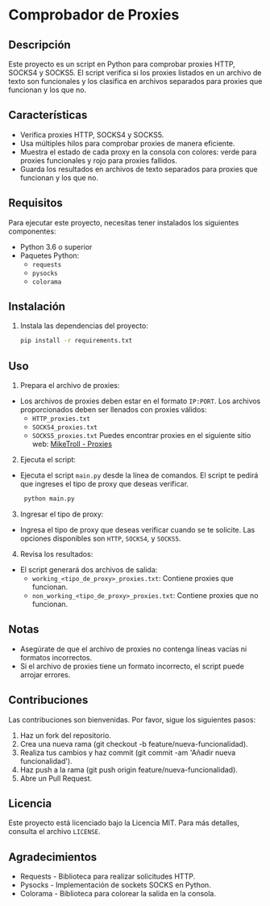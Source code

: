 # Comprobador de Proxies

## Descripción

Este proyecto es un script en Python para comprobar proxies HTTP, SOCKS4 y SOCKS5. El script verifica si los proxies listados en un archivo de texto son funcionales y los clasifica en archivos separados para proxies que funcionan y los que no.

## Características

- Verifica proxies HTTP, SOCKS4 y SOCKS5.
- Usa múltiples hilos para comprobar proxies de manera eficiente.
- Muestra el estado de cada proxy en la consola con colores: verde para proxies funcionales y rojo para proxies fallidos.
- Guarda los resultados en archivos de texto separados para proxies que funcionan y los que no.

## Requisitos

Para ejecutar este proyecto, necesitas tener instalados los siguientes componentes:

- Python 3.6 o superior
- Paquetes Python:
  - `requests`
  - `pysocks`
  - `colorama`

## Instalación

1. Instala las dependencias del proyecto:
   ```bash
   pip install -r requirements.txt

## Uso

1. Prepara el archivo de proxies:
- Los archivos de proxies deben estar en el formato `IP:PORT`. Los archivos proporcionados deben ser llenados con proxies válidos:
  - `HTTP_proxies.txt`
  - `SOCKS4_proxies.txt`
  - `SOCKS5_proxies.txt`
Puedes encontrar proxies en el siguiente sitio web: [MikeTroll - Proxies](https://miketrollyt.github.io/MikeTroll/proxies/)

2. Ejecuta el script:
- Ejecuta el script `main.py` desde la línea de comandos. El script te pedirá que ingreses el tipo de proxy que deseas verificar.
  ```bash
   python main.py
3. Ingresar el tipo de proxy:
- Ingresa el tipo de proxy que deseas verificar cuando se te solicite. Las opciones disponibles son `HTTP`, `SOCKS4`, y `SOCKS5`.
4. Revisa los resultados:
  - El script generará dos archivos de salida:
    - `working_<tipo_de_proxy>_proxies.txt`: Contiene proxies que funcionan.
    - `non_working_<tipo_de_proxy>_proxies.txt`: Contiene proxies que no funcionan.
   
## Notas

- Asegúrate de que el archivo de proxies no contenga líneas vacías ni formatos incorrectos.
- Si el archivo de proxies tiene un formato incorrecto, el script puede arrojar errores.

## Contribuciones

Las contribuciones son bienvenidas. Por favor, sigue los siguientes pasos:
1. Haz un fork del repositorio.
2. Crea una nueva rama (git checkout -b feature/nueva-funcionalidad).
3. Realiza tus cambios y haz commit (git commit -am 'Añadir nueva funcionalidad').
4. Haz push a la rama (git push origin feature/nueva-funcionalidad).
5. Abre un Pull Request.

## Licencia

Este proyecto está licenciado bajo la Licencia MIT. Para más detalles, consulta el archivo `LICENSE`.

## Agradecimientos

- Requests - Biblioteca para realizar solicitudes HTTP.
- Pysocks - Implementación de sockets SOCKS en Python.
- Colorama - Biblioteca para colorear la salida en la consola.
